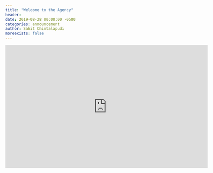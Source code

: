 ```yaml
---
title: "Welcome to the Agency"
header:
date: 2019-08-28 00:00:00 -0500
categories: announcement
author: Sahit Chintalapudi
moreexists: false
---
```

<!--embedded slides should have width="640" height="389" -->
<iframe src="https://docs.google.com/presentation/d/e/2PACX-1vRxriHxz7P1rLEygvTusL--so9QhccgxT7eZNYvcyliktUnN6VtaOu1KLMJ8XqZgAQHkqrjH4d2By9V/embed?start=false&loop=false&delayms=3000" frameborder="0" width="640" height="389" allowfullscreen="true" mozallowfullscreen="true" webkitallowfullscreen="true"></iframe>


